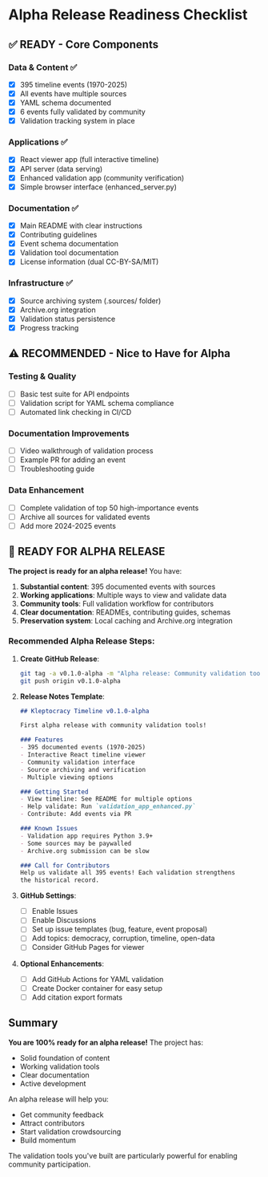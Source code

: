 # Alpha Release Readiness Checklist

## ✅ READY - Core Components

### Data & Content ✅
- [x] 395 timeline events (1970-2025)
- [x] All events have multiple sources
- [x] YAML schema documented
- [x] 6 events fully validated by community
- [x] Validation tracking system in place

### Applications ✅
- [x] React viewer app (full interactive timeline)
- [x] API server (data serving)
- [x] Enhanced validation app (community verification)
- [x] Simple browser interface (enhanced_server.py)

### Documentation ✅
- [x] Main README with clear instructions
- [x] Contributing guidelines
- [x] Event schema documentation
- [x] Validation tool documentation
- [x] License information (dual CC-BY-SA/MIT)

### Infrastructure ✅
- [x] Source archiving system (.sources/ folder)
- [x] Archive.org integration
- [x] Validation status persistence
- [x] Progress tracking

## ⚠️ RECOMMENDED - Nice to Have for Alpha

### Testing & Quality
- [ ] Basic test suite for API endpoints
- [ ] Validation script for YAML schema compliance
- [ ] Automated link checking in CI/CD

### Documentation Improvements  
- [ ] Video walkthrough of validation process
- [ ] Example PR for adding an event
- [ ] Troubleshooting guide

### Data Enhancement
- [ ] Complete validation of top 50 high-importance events
- [ ] Archive all sources for validated events
- [ ] Add more 2024-2025 events

## 🚀 READY FOR ALPHA RELEASE

**The project is ready for an alpha release!** You have:

1. **Substantial content**: 395 documented events with sources
2. **Working applications**: Multiple ways to view and validate data
3. **Community tools**: Full validation workflow for contributors
4. **Clear documentation**: READMEs, contributing guides, schemas
5. **Preservation system**: Local caching and Archive.org integration

### Recommended Alpha Release Steps:

1. **Create GitHub Release**:
   ```bash
   git tag -a v0.1.0-alpha -m "Alpha release: Community validation tools"
   git push origin v0.1.0-alpha
   ```

2. **Release Notes Template**:
   ```markdown
   ## Kleptocracy Timeline v0.1.0-alpha
   
   First alpha release with community validation tools!
   
   ### Features
   - 395 documented events (1970-2025)
   - Interactive React timeline viewer
   - Community validation interface
   - Source archiving and verification
   - Multiple viewing options
   
   ### Getting Started
   - View timeline: See README for multiple options
   - Help validate: Run `validation_app_enhanced.py`
   - Contribute: Add events via PR
   
   ### Known Issues
   - Validation app requires Python 3.9+
   - Some sources may be paywalled
   - Archive.org submission can be slow
   
   ### Call for Contributors
   Help us validate all 395 events! Each validation strengthens
   the historical record.
   ```

3. **GitHub Settings**:
   - [ ] Enable Issues
   - [ ] Enable Discussions
   - [ ] Set up issue templates (bug, feature, event proposal)
   - [ ] Add topics: democracy, corruption, timeline, open-data
   - [ ] Consider GitHub Pages for viewer

4. **Optional Enhancements**:
   - [ ] Add GitHub Actions for YAML validation
   - [ ] Create Docker container for easy setup
   - [ ] Add citation export formats

## Summary

**You are 100% ready for an alpha release!** The project has:
- Solid foundation of content
- Working validation tools
- Clear documentation
- Active development

An alpha release will help you:
- Get community feedback
- Attract contributors
- Start validation crowdsourcing
- Build momentum

The validation tools you've built are particularly powerful for enabling community participation.